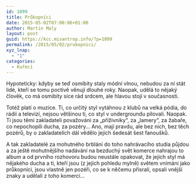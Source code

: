 ```yaml
---
id: 1099
title: Průkopníci
date: 2015-05-02T07:00:06+01:00
author: Martin Maly
layout: post
guid: https://kcc.misantrop.info/?p=1099
permalink: /2015/05/02/prukopnici/
xyz_lnap:
  - "1"
categories:
  - Kuřecí
---
```

Hypoteticky: kdyby se teď osmibity staly módní vlnou, nebudou za ní stát lidé, kteří se tomu poctivě věnují dlouhé roky. Naopak, udělá to nějaký člověk, co má osmibity sice rád srdcem, ale hlavou stojí v současnosti.

Totéž platí o muzice. Ti, co určitý styl vytáhnou z klubů na velká pódia, do rádií a televizí, nejsou většinou ti, co styl v undergroundu pilovali. Naopak. Ti jsou těmi zakladateli považováni za &#8222;příživníky&#8220;, za &#8222;lamery&#8220;, za žabaře, co nepochopili ducha, za pozéry&#8230; Ano, mají pravdu, ale bez nich, bez těch pozérů, by o zakladatelích dál vědělo jejich šedesát šest fanoušků.

A tak zakladatelé za mohutného brblání do toho nahrávacího studia půjdou a za ještě mohutnějšího nadávání na bezduchý svět komerce nahrajou to album a od prvního rozhovoru budou neustále opakovat, že jejich styl má nějakého ducha a ti, kteří jsou (z jejich pohledu mylně) světem vnímáni jako průkopníci, jsou vlastně jen pozéři, co se k něčemu přisrali, opsali vnější znaky a udělali z toho komerci&#8230;